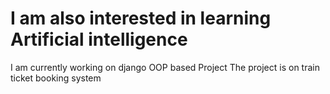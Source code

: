 # I am also interested in learning Artificial intelligence
I am currently working on django OOP based Project
The project is on train ticket booking system
